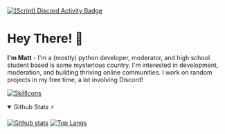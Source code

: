 [![(Script) Discord Activity Badge](https://badgen.net/badge/Discord%20User/Do-Not-Disturb?color=fc4409&labelColor=434343&icon=discord)](https://github.com/Memetelve/Memetelve)

# Hey There! 👋

**I'm Matt** - I'm a (mostly) python developer, moderator, and high school student based is some mysterious country. I'm interested in development, moderation, and building thriving online communities. I work on random projects in my free time, a lot involving Discord!

[![SkillIcons](https://skillicons.dev/icons?i=html,css,tailwind,py,mongodb,mysql,supabase)](https://skillicons.dev)

<details open>
  <summary>Github Stats ⚡</summary>

  <a href="#">![Github stats](https://github-readme-stats.vercel.app/api?username=memetelve&bg_color=30,e96443,904e95&title_color=fff&text_color=fff&count_private=true&hide_border=true&line_height=20)</a>
  <a href="#">![Top Langs](https://github-readme-stats.vercel.app/api/top-langs/?username=memetelve&layout=compact&bg_color=30,e96443,904e95&title_color=fff&text_color=fff&count_private=true&hide_border=true)</a>
</details>
